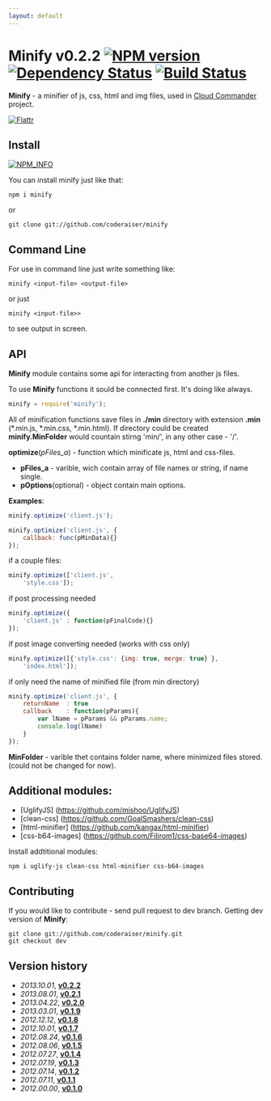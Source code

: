```yaml
---
layout: default
---
```

Minify v0.2.2 [![NPM version][NPMIMGURL]][NPMURL] [![Dependency Status][DependencyStatusIMGURL]][DependencyStatusURL] [![Build Status][BuildStatusIMGURL]][BuildStatusURL]
===============
[NPMIMGURL]:                https://badge.fury.io/js/minify.png
[BuildStatusIMGURL]:        https://secure.travis-ci.org/coderaiser/minify.png?branch=master
[DependencyStatusIMGURL]:   https://gemnasium.com/coderaiser/minify.png
[FlattrIMGURL]:             http://api.flattr.com/button/flattr-badge-large.png
[NPM_INFO_IMG]:             https://nodei.co/npm/minify.png?downloads=true&&stars
[NPMURL]:                   //npmjs.org/package/minify
[BuildStatusURL]:           //travis-ci.org/coderaiser/minify  "Build Status"
[DependencyStatusURL]:      //gemnasium.com/coderaiser/minify "Dependency Status"
[FlattrURL]:                https://flattr.com/submit/auto?user_id=coderaiser&url=github.com/coderaiser/minify&title=minify&language=&tags=github&category=software

**Minify** - a minifier of js, css, html and img files,
used in [Cloud Commander](http://cloudcmd.io "Cloud Commander")
project.

[![Flattr][FlattrIMGURL]][FlattrURL]

Install
---------------
[![NPM_INFO][NPM_INFO_IMG]][NPMURL]

You can install minify just like that:

    npm i minify
or
    
    git clone git://github.com/coderaiser/minify

Command Line
---------------
For use in command line just write something like:
```
minify <input-file> <output-file>
```
or just 
```
minify <input-file>>
```
to see output in screen.

API
---------------
**Minify** module contains some api for interacting from another js files.

To use **Minify** functions it sould be connected first. It's doing like always.
```js
minify = require('minify');
```
All of minification functions save files in **./min** directory with
extension **.min** (*.min.js, *.min.css, *.min.html).
If directory could be created **minify.MinFolder** would countain stirng 'min/',
in any other case - '/'.

**optimize**(*pFiles_a*) - function which minificate js, html and
css-files.
 - **pFiles_a**                     - varible, wich contain array of file
names or string, if name single.
 - **pOptions**(optional)           - object contain main options.

**Examples**:

```js
minify.optimize('client.js');
```

```js
minify.optimize('client.js', {
    callback: func(pMinData){}
});
```

if a couple files:
```js
minify.optimize(['client.js',
    'style.css']);
```

if post processing needed 
```js
minify.optimize({
    'client.js' : function(pFinalCode){}
});
```

if post image converting needed (works with css only)
```js
minify.optimize([{'style.css': {img: true, merge: true} },
    'index.html']);
```    

if only need the name of minified file (from min directory)
```js
minify.optimize('client.js', {
    returnName  : true
    callback    : function(pParams){
        var lName = pParams && pParams.name;
        console.log(lName)
    }
});
```

**MinFolder** - varible thet contains folder name, where minimized files stored.
                (could not be changed for now).
                
Additional modules:
---------------
- [UglifyJS] (https://github.com/mishoo/UglifyJS)
- [clean-css] (https://github.com/GoalSmashers/clean-css)
- [html-minifier] (https://github.com/kangax/html-minifier)
- [css-b64-images] (https://github.com/Filirom1/css-base64-images)

Install addtitional modules:

    npm i uglify-js clean-css html-minifier css-b64-images

Contributing
---------------
If you would like to contribute - send pull request to dev branch.
Getting dev version of **Minify**:

    git clone git://github.com/coderaiser/minify.git
    git checkout dev

Version history
---------------
- *2013.10.01*, **[v0.2.2](//github.com/coderaiser/minify-archive/raw/master/minify-v0.2.2.zip)**
- *2013.08.01*, **[v0.2.1](//github.com/coderaiser/minify-archive/raw/master/minify-v0.2.1.zip)**
- *2013.04.22*, **[v0.2.0](//github.com/coderaiser/minify-archive/raw/master/minify-v0.2.0.zip)**
- *2013.03.01*, **[v0.1.9](//github.com/coderaiser/minify-archive/raw/master/minify-v0.1.9.zip)**
- *2012.12.12*, **[v0.1.8](//github.com/coderaiser/minify-archive/raw/master/minify-v0.1.8.zip)**
- *2012.10.01*, **[v0.1.7](//github.com/coderaiser/minify-archive/raw/master/minify-v0.1.7.zip)**
- *2012.08.24*, **[v0.1.6](//github.com/coderaiser/minify-archive/raw/master/minify-v0.1.6.zip)**
- *2012.08.06*, **[v0.1.5](//github.com/coderaiser/minify-archive/raw/master/minify-v0.1.5.zip)**
- *2012.07.27*, **[v0.1.4](//github.com/coderaiser/minify-archive/raw/master/minify-v0.1.4.zip)**
- *2012.07.19*, **[v0.1.3](//github.com/coderaiser/minify-archive/raw/master/minify-v0.1.3.zip)**
- *2012.07.14*, **[v0.1.2](//github.com/coderaiser/minify-archive/raw/master/minify-v0.1.2.zip)**
- *2012.07.11*, **[v0.1.1](//github.com/coderaiser/minify-archive/raw/master/minify-v0.1.1.zip)**
- *2012.00.00*, **[v0.1.0](//github.com/coderaiser/minify-archive/raw/master/minify-v0.1.0.zip)**